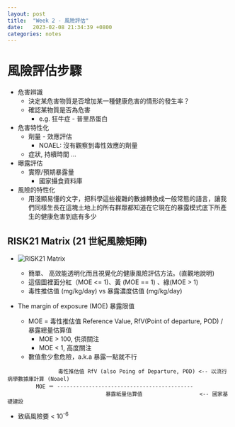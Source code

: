```yaml
---
layout: post
title:  "Week 2 - 風險評估"
date:   2023-02-08 21:34:39 +0800
categories: notes
---
```


# 風險評估步驟
  - 危害辨識
     - 決定某危害物質是否增加某一種健康危害的情形的發生率？
     - 確認某物質是否為危害
       - e.g. 狂牛症 - 普里昂蛋白
  - 危害特性化
     - 劑量 - 效應評估
        - NOAEL: 沒有觀察到毒性效應的劑量
     - 症狀, 持續時間 ...
  - 曝露評估
     - 實際/預期暴露量
       - 國家攝食資料庫
  - 風險的特性化
     - 用淺顯易懂的文字，把科學這些複雜的數據轉換成一般常態的語言，讓我們同樣生長在這塊土地上的所有群眾都知道在它現在的暴露模式底下所產生的健康危害到底有多少

## RISK21 Matrix (21 世紀風險矩陣)

  - ![RISK21 Matrix](https://pansci.asia/wp-content/uploads/2017/05/4d5c5d11a6051a11eb2d427f0357db84.png)
     - 簡單、 高效能透明化而且視覺化的健康風險評估方法。(直觀地說明)
     - 這個圖裡面分紅（MOE <= 1)、黃 (MOE == 1) 、綠(MOE > 1)
     - 毒性推估值 (mg/kg/day) vs 暴露濃度估值 (mg/kg/day)

  - The margin of exposure (MOE) 暴露限值
     - MOE = 毒性推估值 Reference Value, RfV(Point of departure, POD) / 暴露總量估算值
        - MOE > 100, 供須關注
        - MOE < 1,   高度關注
     - 數值愈少愈危險，a.k.a 暴露一點就不行

```
                毒性推估值 RfV (also Poing of Departure, POD) <-- 以流行病學數據庫計算 (Noael)
         MOE ＝ -------------------------------------------
                               暴露紙量估算值                  <-- 國家基礎建設
```
   - 致癌風險要 < 10<sup>-6</sup>
